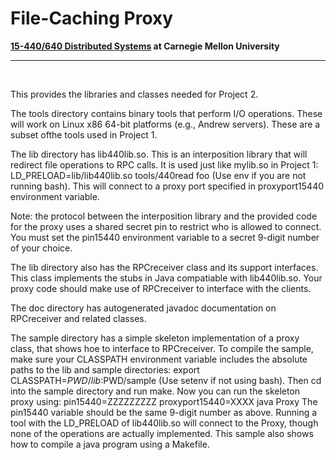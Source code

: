 # File-Caching Proxy 
**[15-440/640 Distributed Systems](https://www.andrew.cmu.edu/course/15-440/) at Carnegie Mellon University**
***
<br>

This provides the libraries and classes needed for Project 2.  

The tools directory contains binary tools that perform I/O operations.
These will work on Linux x86 64-bit platforms (e.g., Andrew servers).
These are a subset ofthe tools used in Project 1.

The lib directory has lib440lib.so.  This is an interposition library
that will redirect file operations to RPC calls. It is used just like
mylib.so in Project 1:
	LD_PRELOAD=lib/lib440lib.so tools/440read foo
	(Use env if you are not running bash).
This will connect to a proxy port specified in proxyport15440
environment variable.  

Note: the protocol between the interposition library and the 
provided code for the proxy uses a shared secret pin to restrict
who is allowed to connect.  You must set the pin15440 environment 
variable to a secret 9-digit number of your choice.

The lib directory also has the RPCreceiver class and its support
interfaces.  This class implements the stubs in Java compatiable with
lib440lib.so.  Your proxy code should make use of RPCreceiver to
interface with the clients. 

The doc directory has autogenerated javadoc documentation on
RPCreceiver and related classes. 

The sample directory has a simple skeleton implementation of a proxy
class, that shows hoe to interface to RPCreceiver.  To compile the sample,
make sure your CLASSPATH environment variable includes the absolute paths
to the lib and sample directories:
	export CLASSPATH=$PWD/lib:$PWD/sample
	(Use setenv if not using bash).
Then cd into the sample directory and run make.  Now you can run the 
skeleton proxy using:
	pin15440=ZZZZZZZZZ proxyport15440=XXXX java Proxy
The pin15440 variable should be the same 9-digit number as above.
Running a tool with the LD_PRELOAD of lib440lib.so will connect to the
Proxy, though none of the operations are actually implemented.  This
sample also shows how to compile a java program using a Makefile.  


